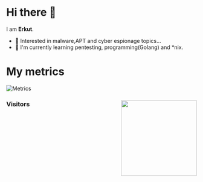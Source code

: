 # Hi there 👋
I am **Erkut**.
* 🔭 Interested in malware,APT and cyber espionage topics... 
* 🌱 I'm currently learning pentesting, programming(Golang) and *nix.

<!-- icons with padding -->

[1.1]: http://i.imgur.com/tXSoThF.png (twitter icon with padding)
<!-- icons without padding -->

[1.2]: http://i.imgur.com/wWzX9uB.png (twitter icon without padding)



<!-- links to your social media accounts -->
<!-- update these accordingly -->

<!-- [1]: http://www.twitter.com/nickname -->

# My metrics

![Metrics](https://metrics.lecoq.io/3rkut?template=classic&config.timezone=Europe%2FIstanbul)

### Visitors <img align='right' src="https://profile-counter.glitch.me/3rkut/count.svg" width="200">
